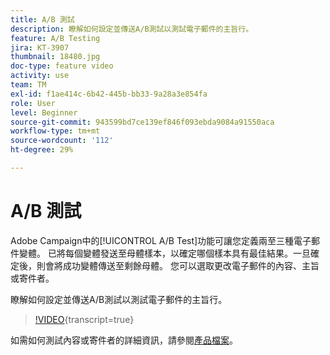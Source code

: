 ```yaml
---
title: A/B 測試
description: 瞭解如何設定並傳送A/B測試以測試電子郵件的主旨行。
feature: A/B Testing
jira: KT-3907
thumbnail: 18480.jpg
doc-type: feature video
activity: use
team: TM
exl-id: f1ae414c-6b42-445b-bb33-9a28a3e854fa
role: User
level: Beginner
source-git-commit: 943599bd7ce139ef846f093ebda9084a91550aca
workflow-type: tm+mt
source-wordcount: '112'
ht-degree: 29%

---
```


# A/B 測試

Adobe Campaign中的[!UICONTROL A/B Test]功能可讓您定義兩至三種電子郵件變體。 已將每個變體發送至母體樣本，以確定哪個樣本具有最佳結果。一旦確定後，則會將成功變體傳送至剩餘母體。 您可以選取更改電子郵件的內容、主旨或寄件者。

瞭解如何設定並傳送A/B測試以測試電子郵件的主旨行。

>[!VIDEO](https://video.tv.adobe.com/v/18480?learn=on){transcript=true}

如需如何測試內容或寄件者的詳細資訊，請參閱[產品檔案](https://experienceleague.adobe.com/docs/campaign-standard/using/communication-channels/email-messages/designing-an-a-b-test-email.html?lang=zh-Hant)。

